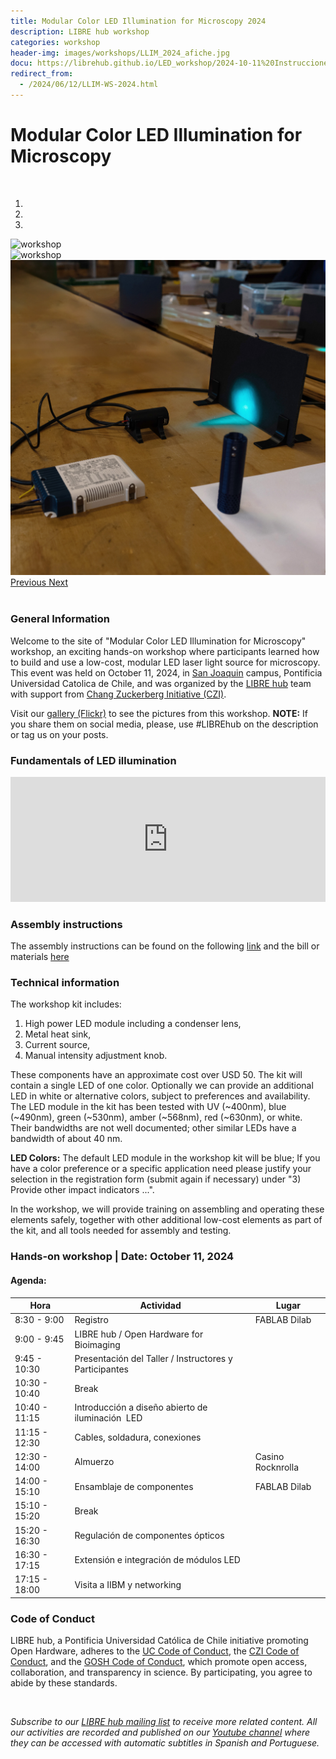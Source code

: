 ```yaml
---
title: Modular Color LED Illumination for Microscopy 2024
description: LIBRE hub workshop
categories: workshop
header-img: images/workshops/LLIM_2024_afiche.jpg
docu: https://librehub.github.io/LED_workshop/2024-10-11%20Instrucciones%20taller%20LED.pdf
redirect_from:
  - /2024/06/12/LLIM-WS-2024.html
---
```


# Modular Color LED Illumination for Microscopy

<br>

<div id="myCarousel" class="carousel slide" data-ride="carousel">
          <!-- Indicators -->
  <ol class="carousel-indicators">
    <li data-target="#myCarousel" data-slide-to="0" class="active"></li>
    <li data-target="#myCarousel" data-slide-to="1"></li>
    <li data-target="#myCarousel" data-slide-to="2"></li>
  </ol>

  <!-- Wrapper for slides -->
  <div class="carousel-inner">
    
  <div class="item active">
    <a target="_blank"><img src="/images/workshops/Taller_LIM_2024.jpg" alt="workshop"></a>
  </div>
    
  <div class="item">
    <a target="_blank"><img src="/images/workshops/Taller_LIM_2024_1.jpg" alt="workshop"></a>
  </div>

  <div class="item">
    <a target="_blank"><img src="/images/workshops/Taller_LIM_2024_2.jpg" alt="workshop"></a>
  </div>   
  
  </div>

  <!-- Left and right controls -->
  <a class="left carousel-control" href="#myCarousel" data-slide="prev">
    <span class="glyphicon glyphicon-chevron-left"></span>
    <span class="sr-only">Previous</span>
  </a>
  <a class="right carousel-control" href="#myCarousel" data-slide="next">
    <span class="glyphicon glyphicon-chevron-right"></span>
    <span class="sr-only">Next</span>
  </a>

</div>

<br>

### General Information

Welcome to the site of "Modular Color LED Illumination for Microscopy" workshop, an exciting hands-on workshop where participants learned how to build and use a low-cost, modular LED laser light source for microscopy. This event was held on October 11, 2024, in [San Joaquin](https://www.uc.cl/universidad/nuestros-campus/san-joaquin/) campus, Pontificia Universidad Catolica de Chile, and was organized by the [LIBRE hub](https://librehub.github.io/people/) team with support from [Chang Zuckerberg Initiative (CZI)](https://chanzuckerberg.com/).

Visit our <a href="https://www.flickr.com/photos/197037882@N02/albums">gallery (Flickr)</a> to see the pictures from this workshop. **NOTE:** If you share them on social media, please, use #LIBREhub on the description or tag us on your posts.

### Fundamentals of LED illumination

<iframe width="100%" height="200" src="https://youtu.be/HJIJut-Y3NQ?feature=shared" frameborder="0" allow="accelerometer; autoplay; clipboard-write; encrypted-media; gyroscope; picture-in-picture" allowfullscreen></iframe>

### Assembly instructions

The assembly instructions can be found on the following [link](https://librehub.github.io/LED_workshop/2024-10-11%20Instrucciones%20taller%20LED.pdf) and the bill or materials [here](https://librehub.github.io/LED_workshop/BOM.xlsx)

### Technical information

The workshop kit includes:

1. High power LED module including a condenser lens,
1. Metal heat sink,
1. Current source,
1. Manual intensity adjustment knob. 

These components have an approximate cost over USD 50. The kit will contain a single LED of one color. Optionally we can provide an additional LED in white or alternative colors, subject to preferences and availability. The LED module in the kit has been tested with UV (~400nm), blue (~490nm), green (~530nm), amber (~568nm), red (~630nm), or white. Their bandwidths are not well documented; other similar LEDs have a bandwidth of about 40 nm.

**LED Colors:** The default LED module in the workshop kit will be blue; If you have a color preference or a specific application need please justify your selection in the registration form (submit again if necessary) under "3) Provide other impact indicators ...". 

In the workshop, we will provide training on assembling and operating these elements safely, together with other additional low-cost elements as part of the kit, and all tools needed for assembly and testing.

### Hands-on workshop | Date: October 11, 2024

#### Agenda: 

| Hora         | Actividad                                                | Lugar             |
|--------------|----------------------------------------------------------|--------------------|
| 8:30 - 9:00  | Registro                                                 | FABLAB Dilab      |
| 9:00 - 9:45  | LIBRE hub / Open Hardware for Bioimaging                 |                    |
| 9:45 - 10:30 | Presentación del Taller / Instructores y Participantes |                    |
| 10:30 - 10:40| Break                                                   |                    |
| 10:40 - 11:15| Introducción a diseño abierto de iluminación  LED      |                    |
| 11:15 - 12:30| Cables, soldadura, conexiones                           |                    |
| 12:30 - 14:00| Almuerzo                                                | Casino Rocknrolla  |
| 14:00 - 15:10| Ensamblaje de componentes                               | FABLAB Dilab      |
| 15:10 - 15:20| Break                                                   |                    |
| 15:20 - 16:30| Regulación de componentes ópticos                        |                    |
| 16:30 - 17:15| Extensión e integración de módulos LED                  |                    |
| 17:15 - 18:00| Visita a IIBM y networking                             |                    |

<!--

#### Location: [San Joaquin campus](https://www.uc.cl/universidad/nuestros-campus/san-joaquin/), Pontificia Universidad Católica de Chile

We are thrilled to invite you to an exciting hands-on workshop where participants will learn how to build and use a low-cost, modular fiber-coupled laser light source for microscopy. Spaces are limited, and travel funds are limited, so we encourage you to reserve your spot soon. Please register using [this form](https://forms.gle/47WS9HtJJj3Si5is7).

We look forward to seeing you and embarking on this exciting journey together of open-source technologies!

<img align="center" src="/images/workshops/LLIM_2024_afiche.jpg" height=500>

---

### Update: General expense reimbursement conditions

* LIBRE hub may cover some of the attendees' expenses to participate in the workshop, NOT including registration payments.
* What can LIBRE hub pay for? The organization can only reimburse transportation or accommodation expenses, that are justified by the distance between the participant's origin location and the workshop location. 
* How does it work? The financing method is reimbursement of approved expenses: you will need to pay for approved expenses, to then request their reimbursement. Reimbursement requests that are not previously approved in writing by the organization will not be processed.
* How much can I be reimbursed? We have limited funds for attendees' expenses. Each applicant requesting funds will be informed of a max amount for reimbursement upon confirmation of their registration. The assignment of funds will be subject to availability and prioritization with a selection process based on applicants' information.
* What other general conditions are there?
  * Expenses must be backed up by a receipt matching the dates and locations of the workshop and of travel origin.
  * Expenses must be in the name of the person who is the registered participant in the workshop. Reimbursement requests will not be processed for expenses to the name of other persons, or in the name of a company or organization.
  * Reimbursement will be provided in Chilean peso (CLP) or US dollars (USD), any requests in other currencies will be reimbursed in USD using exchange rates defined by the Central Bank of Chile.
  * Reimbursements requested after the workshop begins will take ~4 weeks to process, and will be payed by bank transfer.

---
-->

### Code of Conduct

LIBRE hub, a Pontificia Universidad Católica de Chile initiative promoting Open Hardware, adheres to the [UC Code of Conduct](https://www.uc.cl/codigo-de-honor/), the [CZI Code of Conduct](https://chanzuckerberg.github.io/open-science/CODE_OF_CONDUCT.html), and the [GOSH Code of Conduct](https://openhardware.science/gosh-2017/gosh-code-of-conduct/), which promote open access, collaboration, and transparency in science. By participating, you agree to abide by these standards.

<br>

*Subscribe to our [LIBRE hub mailing list](https://mailchi.mp/2efa11be3d6b/libre_hub) to receive more related content. All our activities are recorded and published on our [Youtube channel](https://www.youtube.com/channel/UCKaffupDA8KKrDE0rd668Xw) where they can be accessed with automatic subtitles in Spanish and Portuguese.*

